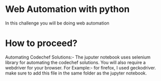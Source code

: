 # Web Automation with python
In this challenge you will be doing web automation 

# How to proceed?
Automating Codechef Solutions:- The juputer notebook uses selenium library for automating the codechef solutions. You will also require a webdriver for your browser. For Example:- for firefox, I used geckodriver. make sure to add this file in the same folder as the jupyter notebook.
